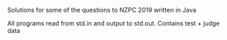 Solutions for some of the questions to NZPC 2019 written in Java

All programs read from std.in and output to std.out. Contains test + judge data
